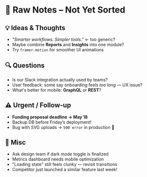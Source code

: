# 🧠 Raw Notes – Not Yet Sorted

## 💡 Ideas & Thoughts

- *"Smarter workflows. Simpler tools."* ← too generic?
- Maybe combine **Reports** and **Insights** into one module?
- Try `framer-motion` for smoother UI animations

## 🔍 Questions

- Is our Slack integration actually used by teams?
- User feedback: some say onboarding feels *too long* — UX issue?
- What's better for mobile: **GraphQL** or **REST**?

## ⚠️  Urgent / Follow-up

- **Funding proposal deadline → May 18**
- Backup DB before Friday’s deployment!
- Bug with SVG uploads → `500 error` in production 🐞

## 📝 Misc

- Ask design team if dark mode toggle is finalized
- Metrics dashboard needs mobile optimization
- "Loading state" still feels clunky — revisit transitions
- Competitor just launched a similar feature last week!